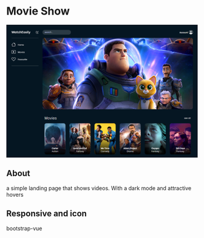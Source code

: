 <div align="left">
  <h1 align="left">Movie Show</h1>
</div>

<img align="center" src="movie-show.png">

## About

a simple landing page that shows videos. With a dark mode and attractive hovers

## Responsive and icon

bootstrap-vue